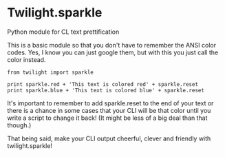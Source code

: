 # Twilight.sparkle
Python module for CL text prettification

This is a basic module so that you don't have to remember the ANSI color codes. Yes, I know you can just google them, but with this you just call the color instead.

```
from twilight import sparkle

print sparkle.red + 'This text is colored red' + sparkle.reset
print sparkle.blue + 'This text is colored blue' + sparkle.reset
```

It's important to remember to add sparkle.reset to the end of your text or there is a chance in some cases that your CLI will be that color until you write a script to change it back! (It might be less of a big deal than that though.)

That being said, make your CLI output cheerful, clever and friendly with twilight.sparkle!
